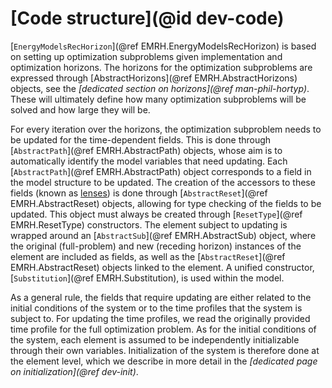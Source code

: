 # [Code structure](@id dev-code)

[`EnergyModelsRecHorizon`](@ref EMRH.EnergyModelsRecHorizon) is based on setting up optimization subproblems given implementation and optimization horizons.
The horizons for the optimization subproblems are expressed through [AbstractHorizons](@ref EMRH.AbstractHorizons) objects, see the *[dedicated section on horizons](@ref man-phil-hortyp)*.
These will ultimately define how many optimization subproblems will be solved and how large they will be.

For every iteration over the horizons, the optimization subproblem needs to be updated for the time-dependent fields.
This is done through [`AbstractPath`](@ref EMRH.AbstractPath) objects, whose aim is to automatically identify the model variables that need updating.
Each [`AbstractPath`](@ref EMRH.AbstractPath) object corresponds to a field in the model structure to be updated.
The creation of the accessors to these fields (known as [lenses](https://juliaobjects.github.io/Accessors.jl/stable/lenses/)) is done through [`AbstractReset`](@ref EMRH.AbstractReset) objects, allowing for type checking of the fields to be updated.
This object must always be created through [`ResetType`](@ref EMRH.ResetType) constructors.
The element subject to updating is wrapped around an [`AbstractSub`](@ref EMRH.AbstractSub) object, where the original (full-problem) and new (receding horizon) instances of the element are included as fields, as well as the [`AbstractReset`](@ref EMRH.AbstractReset) objects linked to the element.
A unified constructor, [`Substitution`](@ref EMRH.Substitution), is used within the model.

As a general rule, the fields that require updating are either related to the initial conditions of the system or to the time profiles that the system is subject to.
For updating the time profiles, we read the originally provided time profile for the full optimization problem.
As for the initial conditions of the system, each element is assumed to be independently initializable through their own variables.
Initialization of the system is therefore done at the element level, which we describe in more detail in the *[dedicated page on initialization](@ref dev-init)*.